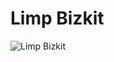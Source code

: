 # Limp Bizkit

![Limp Bizkit](http://assets.farmhouse.co/publishing/1-shoot-it-yourself/images/limp-bizkit-1.jpg)
